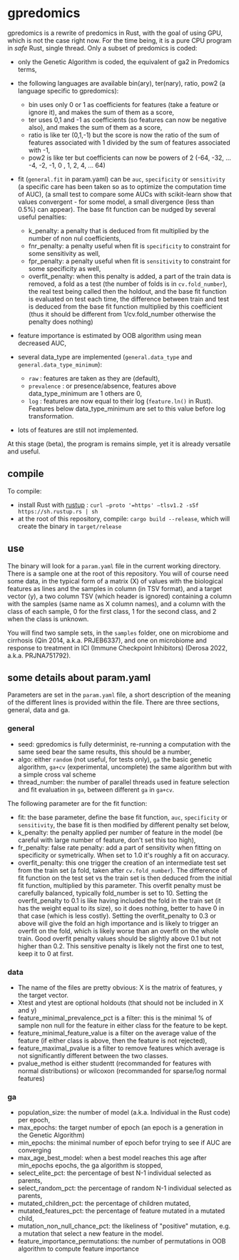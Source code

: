 # gpredomics

gpredomics is a rewrite of predomics in Rust, with the goal of using GPU, which is not the case right now. For the time being, it is a pure CPU program in _safe_ Rust, single thread. Only a subset of predomics is coded:

- only the Genetic Algorithm is coded, the equivalent of ga2 in Predomics terms,
- the following languages are available bin(ary), ter(nary), ratio, pow2 (a language specific to gpredomics):

  - bin uses only 0 or 1 as coefficients for features (take a feature or ignore it), and makes the sum of them as a score,
  - ter uses 0,1 and -1 as coefficients (so features can now be negative also), and makes the sum of them as a score,
  - ratio is like ter (0,1,-1) but the score is now the ratio of the sum of features associated with 1 divided by the sum of features associated with -1,
  - pow2 is like ter but coefficients can now be powers of 2 (-64, -32, ... -4, -2, -1, 0 , 1, 2, 4, ... 64)

- fit (`general.fit` in param.yaml) can be `auc`, `specificity` or `sensitivity` (a specific care has been taken so as to optimize the computation time of AUC),
(a small test to compare some AUCs with scikit-learn show that values convergent - for some model, a small divergence (less than 0.5%) can appear). The base fit function can be nudged by several useful penalties:

  - k_penalty: a penalty that is deduced from fit multiplied by the number of non nul coefficients,
  - fnr_penalty: a penalty useful when fit is `specificity` to constraint  for some sensitivity as well,
  - fpr_penalty: a penalty useful when fit is `sensitivity` to constraint  for some specificity as well,
  - overfit_penalty: when this penalty is added, a part of the train data is removed, a fold as a test (the number of folds is in `cv.fold_number`), the real test being called then the holdout, and the base fit function is evaluated on test each time, the difference between train and test is deduced from the base fit function multiplied by this coefficient (thus it should be different from 1/cv.fold_number otherwise the penalty does nothing) 

- feature importance is estimated by OOB algorithm using mean decreased AUC,
- several data_type are implemented (`general.data_type` and `general.data_type_minimum`): 

  - `raw` : features are taken as they are (default),
  - `prevalence` : or presence/absence, features above data_type_minimum are 1 others are 0,
  - `log` : features are now equal to their log (`feature.ln()` in Rust). Features below data_type_minimum are set to this value before log transformation.

- lots of features are still not implemented.

At this stage (beta), the program is remains simple, yet it is already versatile and useful. 

## compile

To compile:

- install Rust with [rustup](https://rustup.rs) : `curl –proto '=https' –tlsv1.2 -sSf https://sh.rustup.rs | sh`
- at the root of this repository, compile: `cargo build --release`, which will create the binary in `target/release`


## use

The binary will look for a `param.yaml` file in the current working directory. There is a sample one at the root of this repository. You will of course need some data, in the typical form of a matrix (X) of values with the biological features as lines and the samples in column (in TSV format), and a target vector (y), a two column TSV (which header is ignored) containing a column with the samples (same name as X column names), and a column with the class of each sample, 0 for the first class, 1 for the second class, and 2 when the class is unknown.

You will find two sample sets, in the `samples` folder, one on microbiome and cirrhosis (Qin 2014, a.k.a. PRJEB6337), and one on microbiome and response to treatment in ICI (Immune Checkpoint Inhibitors) (Derosa 2022, a.k.a. PRJNA751792).

## some details about param.yaml

Parameters are set in the `param.yaml` file, a short description of the meaning of the different lines is provided within the file.
There are three sections, general, data and ga.

### general

- seed: gpredomics is fully determinist, re-running a computation with the same seed bear the same results, this should be a number,
- algo: either `random` (not useful, for tests only), `ga` the basic genetic algorithm, `ga+cv` (experimental, uncomplete) the same algorithm but with a simple cross val scheme 
- thread_number: the number of parallel threads used in feature selection and fit evaluation in `ga`, between different `ga` in `ga+cv`.

The following parameter are for the fit function:
- fit: the base parameter, define the base fit function, `auc`, `specificity` or `sensitivity`, the base fit is then modified by different penalty set below,
- k_penalty: the penalty applied per number of feature in the model (be careful with large number of feature, don't set this too high),
- fr_penalty: false rate penalty: add a part of sensitivity when fitting on specificity or symetrically. When set to 1.0 it's roughly a fit on accuracy.
- overfit_penalty: this one trigger the creation of an intermediate test set from the train set (a fold, taken after `cv.fold_number`). The difference of fit function on the test set vs the train set is then deduced from the initial fit function, multiplied by this parameter. This overfit penalty must be carefully balanced, typically fold_number is set to 10. Setting the overfit_penalty to 0.1 is like having included the fold in the train set (it has the weight equal to its size), so it does nothing, better to have 0 in that case (which is less costly). Setting the overfit_penalty to 0.3 or above will give the fold an high importance and is likely to trigger an overfit on the fold, which is likely worse than an overfit on the whole train. Good overfit penalty values should be slightly above 0.1 but not higher than 0.2. This sensitive penalty is likely not the first one to test, keep it to 0 at first.

### data

- The name of the files are pretty obvious: X is the matrix of features, y the target vector.
- Xtest and ytest are optional holdouts (that should not be included in X and y)
- feature_minimal_prevalence_pct is a filter: this is the minimal % of sample non null for the feature in either class for the feature to be kept.
- feature_minimal_feature_value is a filter on the average value of the feature (if either class is above, then the feature is not rejected),
- feature_maximal_pvalue is a filter to remove features which average is not significantly different between the two classes.
- pvalue_method is either studentt (recommanded for features with normal distributions) or wilcoxon (recommanded for sparse/log normal features)

### ga

- population_size: the number of model (a.k.a. Individual in the Rust code) per epoch,
- max_epochs: the target number of epoch (an epoch is a generation in the Genetic Algorithm)
- min_epochs: the minimal number of epoch befor trying to see if AUC are converging
- max_age_best_model: when a best model reaches this age after min_epochs epochs, the ga algorithm is stopped,
- select_elite_pct: the percentage of best N-1 individual selected as parents,
- select_random_pct: the percentage of random N-1 individual selected as parents,
- mutated_children_pct: the percentage of children mutated,
- mutated_features_pct: the percentage of feature mutated in a mutated child,
- mutation_non_null_chance_pct: the likeliness of "positive" mutation, e.g. a mutation that select a new feature in the model.
- feature_importance_permutations: the number of permutations in OOB algorithm to compute feature importance


